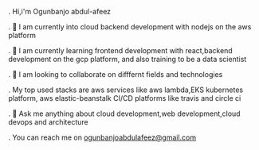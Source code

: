 
. Hi,i'm Ogunbanjo abdul-afeez

. 🔭 I am currently into cloud backend development with nodejs on the aws platform

. 🌱 I am currently learning frontend development with react,backend development on the gcp platform, and also training to be a data scientist

. 👯 I am looking to collaborate on difffernt fields and technologies

. My top used stacks are aws services like aws lambda,EKS kubernetes platform, aws elastic-beanstalk CI/CD platforms like travis and circle ci

.  💬 Ask me anything about cloud development,web development,cloud devops and architecture

. You can reach me on ogunbanjoabdulafeez@gmail.com




